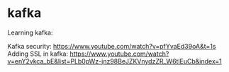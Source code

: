 # kafka
Learning kafka:

Kafka security: https://www.youtube.com/watch?v=pfYvaEd39oA&t=1s </br>
Adding SSL in kafka: https://www.youtube.com/watch?v=enY2vkca_bE&list=PLb0pWz-jnz98BeJZKVnydzZR_W6tlEuCb&index=1
